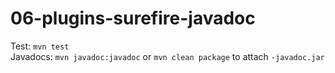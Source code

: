 # 06-plugins-surefire-javadoc
Test: `mvn test`  
Javadocs: `mvn javadoc:javadoc` or `mvn clean package` to attach `-javadoc.jar`
